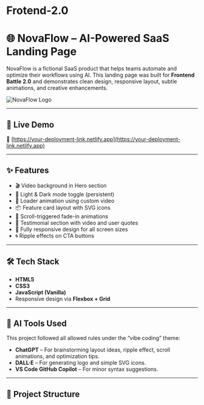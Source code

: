 # Frotend-2.0
# 🌐 NovaFlow – AI-Powered SaaS Landing Page

NovaFlow is a fictional SaaS product that helps teams automate and optimize their workflows using AI. This landing page was built for **Frontend Battle 2.0** and demonstrates clean design, responsive layout, subtle animations, and creative enhancements.

![NovaFlow Logo](./logo.png)

---

## 🚀 Live Demo
🔗 [https://your-deployment-link.netlify.app](https://your-deployment-link.netlify.app)

---

## ✨ Features

- 🎬 Video background in Hero section
- 🌙 Light & Dark mode toggle (persistent)
- 🔄 Loader animation using custom video
- 📦 Feature card layout with SVG icons
- 🧠 Scroll-triggered fade-in animations
- 💬 Testimonial section with video and user quotes
- 🎯 Fully responsive design for all screen sizes
- 🌀 Ripple effects on CTA buttons

---

## 🛠️ Tech Stack

- **HTML5**  
- **CSS3**  
- **JavaScript (Vanilla)**  
- Responsive design via **Flexbox + Grid**

---

## 🧠 AI Tools Used

This project followed all allowed rules under the “vibe coding” theme:

- **ChatGPT** – For brainstorming layout ideas, ripple effect, scroll animations, and optimization tips.
- **DALL·E** – For generating logo and simple SVG icons.
- **VS Code GitHub Copilot** – For minor syntax suggestions.

---

## 📁 Project Structure


